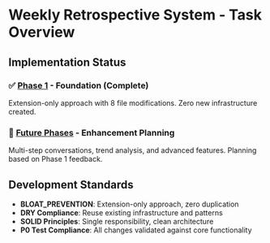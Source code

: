 # Weekly Retrospective System - Task Overview

## Implementation Status

### ✅ [Phase 1](tasks-phase1.md) - Foundation (Complete)
Extension-only approach with 8 file modifications. Zero new infrastructure created.

### 🎯 [Future Phases](tasks-future-phases.md) - Enhancement Planning
Multi-step conversations, trend analysis, and advanced features. Planning based on Phase 1 feedback.

## Development Standards
- **BLOAT_PREVENTION**: Extension-only approach, zero duplication
- **DRY Compliance**: Reuse existing infrastructure and patterns
- **SOLID Principles**: Single responsibility, clean architecture
- **P0 Test Compliance**: All changes validated against core functionality
